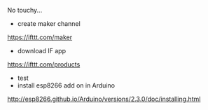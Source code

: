 No touchy...


- create maker channel

https://ifttt.com/maker

- download IF app

https://ifttt.com/products

- test 
- install esp8266 add on in Arduino

http://esp8266.github.io/Arduino/versions/2.3.0/doc/installing.html



